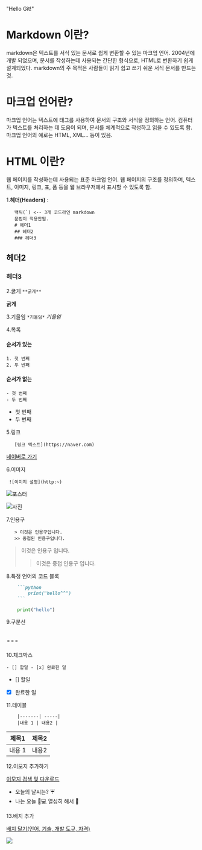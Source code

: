 "Hello Git!" 

# Markdown 이란?
markdown은 텍스트를 서식 있는 문서로 쉽게 변환할 수 있는 마크업 언어. 2004년에 개발 되었으며, 문서를 작성하는데 사용되는 간단한 형식으로, HTML로 변환하기 쉽게 설계되었다.
markdown의 주 목적은 사람들이 읽기 쉽고 쓰기 쉬운 서식 문서를 만드는 것.

# 마크업 언어란?
마크업 언어는 텍스트에 태그를 사용하여 문서의 구조와 서식을 정의하는 언어.
컴퓨터가 텍스트를 처리하는 데 도움이 되며, 문서를 체계적으로 작성하고 읽을 수 있도록 함.
마크업 언어의 예로는 HTML, XML... 등이 있음.

# HTML 이란?
웹 페이지를 작성하는데 사용되는 표준 마크업 언어.
웹 페이지의 구조를 정의하며, 텍스트, 이미지, 링크, 표, 폼 등을 웹 브라우저에서 표시할 수 있도록 함.


1.**헤더(Headers)** :
```
   백틱(`) <-- 3개 코드라인 markdown
   문법이 적용안됨.
   # 헤더1
   ## 헤더2
   ### 헤더3
```
## 헤더2
### 헤더3


2.굵게
``` **굵게** ```

**굵게**


3.기울임
``` *기울임* ```
*기울임*


4.목록
#### 순서가 있는
```
1. 첫 번째
2. 두 반째
```
#### 순서가 없는
```
- 첫 번째
- 두 번째
```
- 첫 번째
- 두 번째


5.링크
```
   [링크 텍스트](https://naver.com)
```
[네이버로 가기](https://naver.com)


6.이미지
```
 ![이미지 설명](http:~)
```
![포스터](https://)

![사진](https://s.pstatic.net/dthumb.phinf/?src=%22http%3A%2F%2Fblogfiles.naver.net%2FMjAyNDA3MjJfNDkg%2FMDAxNzIxNjUyNTc1NjA1.sMM6Fj67Y9Jt4e2xJ5Wp8JBqlQdstiNHzgIkjse9r7cg.2SscZOdcTrWOCjWbOh56g5f7Gal2DcYLwDjkLU-U4tAg.JPEG%2Foutput_243443898.jpg%22&amp;type=nf308_200&amp;service=navermain)


7.인용구

```
   > 이것은 인용구입니다.
   >> 중첩된 인용구입니다.
```
> 이것은 인용구 입니다.
>> 이것은 중첩 인용구 입니다.


8.특정 언어의 코드 블록
``` markdown
    ```python
        print("hello^^")
    ```
```


```python
    print("hello")
```


9.구분선

```---```
---


10.체크박스

``` - [] 할일 - [x] 완료한 일 ```
- [] 할일
- [x] 완료한 일



11.테이블
``` | 제목1 | 제목2 |
    |-------| -----|
    |내용 1 | 내용2 |
```
| 제목1 | 제목2 |
|-------| -----|
|내용 1 | 내용2 |


12.이모지 추가하기

[이모지 검색 및 다운로드](https://emojipedia.org/)

- 오늘의 날씨는? ☔
- 나는 오늘 👧💻 열심히 해서 💯


13.배지 추가

[배지 달기(언어, 기술, 개발 도구, 자격)](https://simpleicons.org)

<img src="https://img.shields.io/badge/JavaScript-F7DF1E?style=flat-square&logo=JavaScript&logoColor=black"/>